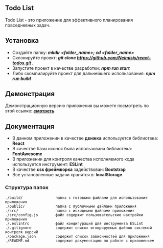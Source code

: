 Todo List
------------
Todo List - это приложение для эффективного планирования повседневных задач.

Установка
------------
- Создайте папку: ___mkdir <folder_name>; cd <folder_name>___
- Склонируйте проект: ___git clone https://github.com/Neimisis/react-todos.git .___
- Запустите проект в качестве разработки: ___npm run start___
- Либо скомпилируйте проект для дальнейшего использования: ___npm run build___

Демонстрация
-----------
Демонстрационную версию приложения вы можете посмотреть по этой ссылке: <b><a href="https://neimisis.github.io/react-todos/" target="_blank">смотреть</a></b>

Документация
-------------
- В данном приложении в качестве __движка__ используется библиотека: __React__
- В качестве базы иконок была использована библиотека: __FontAwesome__
- В приложении для контроля качества исполняемого кода используется инструмент: __ESLint__
- В качестве __css фреймворка__ задействован: __Bootstrap__
- Все установленные задачи хранятся в: __localStorage__

### Структура папок

```
./build/               папка с готовыми файлами для использования приложения
./public/              папка с публичными файлами приложения
./src/                 папка с исходными файлами приложения
./src/config.js        файл содержит пользовательские настройки приложения
./.eslintrc            файл конфигураций для инструмента ESLint
./.gitignore           содержит список игнорируемых файлов системой контроля версий
./package.json         содержит список зависимостей для приложения
./README.md            содержит документацию по работе с приложением
```